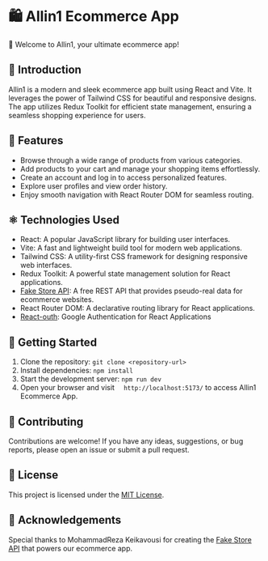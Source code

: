 # 🛍️ Allin1 Ecommerce App

🚀 Welcome to Allin1, your ultimate ecommerce app! 

## 📝 Introduction

Allin1 is a modern and sleek ecommerce app built using React and Vite. It leverages the power of Tailwind CSS for beautiful and responsive designs. The app utilizes Redux Toolkit for efficient state management, ensuring a seamless shopping experience for users.

## 🌟 Features

- Browse through a wide range of products from various categories.
- Add products to your cart and manage your shopping items effortlessly.
- Create an account and log in to access personalized features.
- Explore user profiles and view order history.
- Enjoy smooth navigation with React Router DOM for seamless routing.

## ⚛️ Technologies Used

- React: A popular JavaScript library for building user interfaces.
- Vite: A fast and lightweight build tool for modern web applications.
- Tailwind CSS: A utility-first CSS framework for designing responsive web interfaces.
- Redux Toolkit: A powerful state management solution for React applications.
- [Fake Store API](https://fakestoreapi.com/): A free REST API that provides pseudo-real data for ecommerce websites.
- React Router DOM: A declarative routing library for React applications.
- [React-outh](https://www.npmjs.com/package/@react-oauth/google): Google Authentication for React Applications
## 🚀 Getting Started

1. Clone the repository: `git clone <repository-url>`
2. Install dependencies: `npm install`
3. Start the development server: `npm run dev`
4. Open your browser and visit `  http://localhost:5173/` to access Allin1 Ecommerce App.

## 🤝 Contributing

Contributions are welcome! If you have any ideas, suggestions, or bug reports, please open an issue or submit a pull request.

## 📄 License

This project is licensed under the [MIT License](LICENSE).

## 🙏 Acknowledgements

Special thanks to MohammadReza Keikavousi for creating the [Fake Store API](https://fakestoreapi.com/) that powers our ecommerce app.

